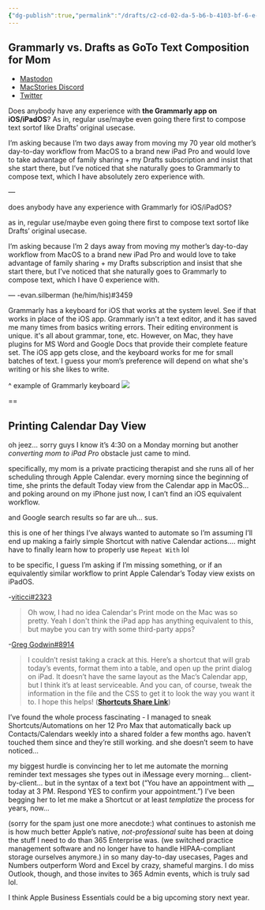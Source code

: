```yaml
---
{"dg-publish":true,"permalink":"/drafts/c2-cd-02-da-5-b6-b-4103-bf-6-e-890-df-54-b5-d28/","dgHomeLink":true,"dgPassFrontmatter":false}
---
```



## Grammarly vs. Drafts as GoTo Text Composition for Mom

- [Mastodon](https://mastodon.social/@DavidBlue/107393858456449169)
- [MacStories Discord](https://discord.com/channels/836622115435184162/837345707395907635/916999105706868737)
- [Twitter](https://twitter.com/neoyokel/status/1467443348722143236)

Does anybody have any experience with **the Grammarly app on iOS/iPadOS**? As in, regular use/maybe even going there first to compose text sortof like Drafts’ original usecase.

I’m asking because I’m two days away from moving my 70 year old mother’s day-to-day workflow from MacOS to a brand new iPad Pro and would love to take advantage of family sharing + my Drafts subscription and insist that she start there, but I’ve noticed that she naturally goes to Grammarly to compose text, which I have absolutely zero experience with.

—

does anybody have any experience with Grammarly for iOS/iPadOS? 

as in, regular use/maybe even going there first to compose text sortof like Drafts’ original usecase.

I’m asking because I’m 2 days away from moving my mother’s day-to-day workflow from MacOS to a brand new iPad Pro and would love to take advantage of family sharing + my Drafts subscription and insist that she start there, but I’ve noticed that she naturally goes to Grammarly to compose text, which I have 0 experience with.

—
-evan.silberman (he/him/his)#3459

Grammarly has a keyboard for iOS that works at the system level. See if that works in place of the iOS app. Grammarly isn't a text editor, and it has saved me many times from basics writing errors. Their editing environment is unique. it's all about grammar, tone, etc. However, on Mac, they have plugins for MS Word and Google Docs that provide their complete feature set. The iOS app gets close, and the keyboard works for me for small batches of text. I guess your mom’s preference will depend on what she's writing or his she likes to write.

^ example of Grammarly keyboard
![](https://cdn.discordapp.com/attachments/837345707395907635/917037098891083806/IMG_0950.png)

==

## Printing Calendar Day View

oh jeez… sorry guys I know it’s 4:30 on a Monday morning but another *converting mom to iPad Pro* obstacle just came to mind. 

specifically, my mom is a private practicing therapist and she runs all of her scheduling through Apple Calendar. every morning since the beginning of time, she prints the default Today view from the Calendar app in MacOS… and poking around on my iPhone just now, I can’t find an iOS equivalent workflow. 

and Google search results so far are uh… sus.

this is one of her things I’ve always wanted to automate so I’m assuming I’ll end up making a fairly simple Shortcut with native Calendar actions…. might have to finally learn how to properly use `Repeat With` lol

to be specific, I guess I’m asking if I’m missing something, or if an equivalently similar workflow to print Apple Calendar’s Today view exists on iPadOS.

-[viticci#2323](https://discord.com/channels/836622115435184162/837345707395907635/917381354063269888)
> Oh wow, I had no idea Calendar's Print mode on the Mac was so pretty. Yeah I don't think the iPad app has anything equivalent to this, but maybe you can try with some third-party apps?

-[Greg Godwin#8914](https://discord.com/channels/836622115435184162/837345707395907635/917441759309623426)
> I couldn’t resist taking a crack at this. Here’s a shortcut that will grab today’s events, format them into a table, and open up the print dialog on iPad. It doesn’t have the same layout as the Mac’s Calendar app, but I think it’s at least serviceable. And you can, of course, tweak the information in the file and the CSS to get it to look the way you want it to. I hope this helps! ([**Shortcuts Share Link**](https://www.icloud.com/shortcuts/b3efef5f290c497faf5ceabbce3a8f67))

I’ve found the whole process fascinating - I managed to sneak Shortcuts/Automations on her 12 Pro Max that automatically back up Contacts/Calendars weekly into a shared folder a few months ago. haven’t touched them since and they’re still working. and she doesn’t seem to have noticed…

my biggest hurdle is convincing her to let me automate the morning reminder text messages she types out in iMessage every morning… client-by-client… but in the syntax of a text bot (“You have an appointment with __ today at 3 PM. Respond YES to confirm your appointment.”) I’ve been begging her to let me make a Shortcut or at least *templatize* the process for years, now…

(sorry for the spam just one more anecdote:)
what continues to astonish me is how much better Apple’s native, *not-professional* suite has been at doing the stuff I need to do than 365 Enterprise was. (we switched practice management software and no longer have to handle HIPAA-compliant storage ourselves anymore.) in so many day-to-day usecases, Pages and Numbers outperform Word and Excel by crazy, shameful margins. I do miss Outlook, though, and those invites to 365 Admin events, which is truly sad lol. 

I think Apple Business Essentials could be a big upcoming story next year.